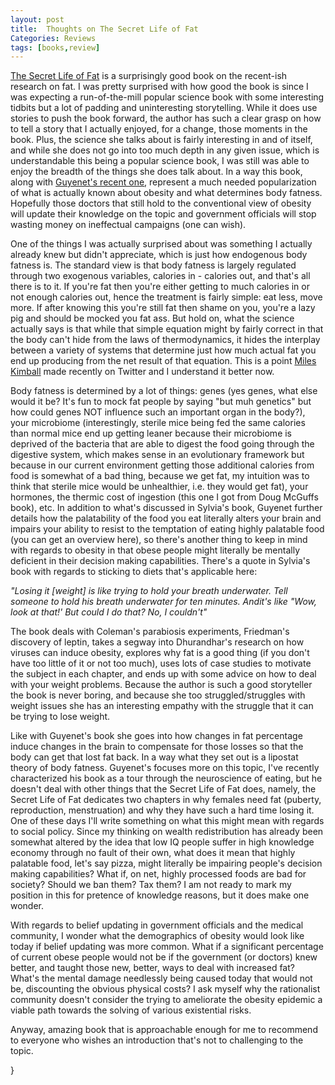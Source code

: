 ```yaml
---
layout: post
title:  Thoughts on The Secret Life of Fat
Categories: Reviews
tags: [books,review]
---
```




 [The Secret Life of Fat](https://www.amazon.co.uk/Secret-Life-Fat-science-greatest/dp/1911274007/ref=sr_1_1?ie=UTF8&qid=1492979287&sr=8-1&keywords=secret+life+of+fat) is a surprisingly good book on the recent-ish research on fat. I was pretty surprised with how good the book is since I was expecting a run-of-the-mill popular science book with some interesting tidbits but a lot of padding and uninteresting storytelling. While it does use stories to push the book forward, the author has such a clear grasp on how to tell a story that I actually enjoyed, for a change, those moments in the book. Plus, the science she talks about is fairly interesting in and of itself, and while she does not go into too much depth in any given issue, which is understandable this being a popular science book, I was still was able to enjoy the breadth of the things she does talk about. In a way this book, along with [Guyenet's recent one](https://www.amazon.co.uk/Hungry-Brain-Outsmarting-Instincts-Overeat-x/dp/125008119X/ref=sr_1_sc_1?ie=UTF8&qid=1492979098&sr=8-1-spell&keywords=guyemet), represent a much needed popularization of what is actually known about obesity and what determines body fatness. Hopefully those doctors that still hold to the conventional view of obesity will update their knowledge on the topic and government officials will stop wasting money on ineffectual campaigns (one can wish).


One of the things I was actually surprised about was something I actually already knew but didn't appreciate, which is just how endogenous body fatness is. The standard view is that body fatness is largely regulated through two exogenous variables, calories in - calories out, and that's all there is to it. If you're fat then you're either getting to much calories in or not enough calories out, hence the treatment is fairly simple: eat less, move more. If after knowing this you're still fat then shame on you, you're a lazy pig and should be mocked you fat ass.
But hold on, what the science actually says is that while that simple equation might by fairly correct in that the body can't hide from the laws of thermodynamics, it hides the interplay between a variety of systems that determine just how much actual fat you end up producing from the net result of that equation. This is a point [Miles Kimball](https://storify.com/mileskimball/how-the-calories-in-calories-out-theory-obscures-t) made recently on Twitter and I understand it better now.

Body fatness is determined by a lot of things: genes (yes genes, what else would it be? It's fun to mock fat people by saying "but muh genetics" but how could genes NOT influence such an important organ in the body?), your microbiome (interestingly, sterile mice being fed the same calories than normal mice end up getting leaner because their microbiome is deprived of the bacteria that are able to digest the food going through the digestive system, which makes sense in an evolutionary framework but because in our current environment getting those additional calories from food is somewhat of a bad thing, because we get fat, my intuition was to think that sterile mice would be unhealthier, i.e. they would get fat), your hormones, the thermic cost of ingestion (this one I got from Doug McGuffs book), etc. In addition to what's discussed in Sylvia's book, Guyenet further details how the palatability of the food you eat literally alters your brain and impairs your ability to resist to the temptation of eating highly palatable food (you can get an overview here), so there's another thing to keep in mind with regards to obesity in that obese people might literally be mentally deficient in their decision making capabilities. There's a quote in Sylvia's book with regards to sticking to diets that's applicable here:

*"Losing it [weight] is like trying to hold your breath underwater. Tell someone to hold his breath underwater for ten minutes. Andit's like "Wow, look at that!' But could I do that? No, I couldn't"*

The book deals with Coleman's parabiosis experiments, Friedman's discovery of leptin, takes a segway into Dhurandhar's research on how viruses can induce obesity, explores why fat is a good thing (if you don't have too little of it or not too much), uses lots of case studies to motivate the subject in each chapter, and ends up with some advice on how to deal with your weight problems. Because the author is such a good storyteller the book is never boring, and because she too struggled/struggles with weight issues she has an interesting empathy with the struggle that it can be trying to lose weight.

Like with Guyenet's book she goes into how changes in fat percentage induce changes in the brain to compensate for those losses so that the body can get that lost fat back. In a way what they set out is a lipostat theory of body fatness. Guyenet's focuses more on this topic, I've recently characterized his book as a tour through the neuroscience of eating, but he doesn't deal with other things that the Secret Life of Fat does, namely, the Secret Life of Fat dedicates two chapters in why females need fat (puberty, reproduction, menstruation) and why they have such a hard time losing it.
One of these days I'll write something on what this might mean with regards to social policy. Since my thinking on wealth redistribution has already been somewhat altered by the idea that low IQ people suffer in high knowledge economy through no fault of their own, what does it mean that highly palatable food, let's say pizza, might literally be impairing people's decision making capabilities? What if, on net, highly processed foods are bad for society? Should we ban them? Tax them? I am not ready to mark my position in this for pretence of knowledge reasons, but it does make one wonder.

With regards to belief updating in government officials and the medical community, I wonder what the demographics of obesity would look like today if belief updating was more common. What if a significant percentage of current obese people would not be if the government (or doctors) knew better, and taught those new, better, ways to deal with increased fat? What's the mental damage needlessly being caused today that would not be, discounting the obvious physical costs? I ask myself why the rationalist community doesn't consider the trying to ameliorate the obesity epidemic a viable path towards the solving of various existential risks.

Anyway, amazing book that is approachable enough for me to recommend to everyone who wishes an introduction that's not to challenging to the topic.

}
